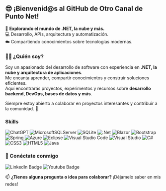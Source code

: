 ## 😎 ¡Bienvenid@s al GitHub de Otro Canal de Punto Net! 

🚀 **Explorando el mundo de .NET, la nube y más.**  
💻 Desarrollo, APIs, arquitectura y automatización.  
☁️ Compartiendo conocimientos sobre tecnologías modernas. 

### 👨‍💻 ¿Quién soy?  

Soy un apasionado del desarrollo de software con experiencia en **.NET, la nube y arquitectura de aplicaciones**.  
Me encanta aprender, compartir conocimientos y construir soluciones eficientes.  
Aquí encontrarás proyectos, experimentos y recursos sobre **desarrollo backend, DevOps, bases de datos y más**.  

Siempre estoy abierto a colaborar en proyectos interesantes y contribuir a la comunidad. 🚀

### Skills

![ChatGPT](https://img.shields.io/badge/chatGPT-74aa9c?style=for-the-badge&logo=openai&logoColor=white)
![MicrosoftSQLServer](https://img.shields.io/badge/Microsoft%20SQL%20Server-CC2927?style=for-the-badge&logo=microsoft%20sql%20server&logoColor=white)
![SQLite](https://img.shields.io/badge/sqlite-%2307405e.svg?style=for-the-badge&logo=sqlite&logoColor=white)
![.Net](https://img.shields.io/badge/.NET-5C2D91?style=for-the-badge&logo=.net&logoColor=white)
![Blazor](https://img.shields.io/badge/blazor-%235C2D91.svg?style=for-the-badge&logo=blazor&logoColor=white)
![Bootstrap](https://img.shields.io/badge/bootstrap-%238511FA.svg?style=for-the-badge&logo=bootstrap&logoColor=white)
![Spring](https://img.shields.io/badge/spring-%236DB33F.svg?style=for-the-badge&logo=spring&logoColor=white)
![Azure](https://img.shields.io/badge/azure-%230072C6.svg?style=for-the-badge&logo=microsoftazure&logoColor=white)
![Eclipse](https://img.shields.io/badge/Eclipse-FE7A16.svg?style=for-the-badge&logo=Eclipse&logoColor=white)
![Visual Studio Code](https://img.shields.io/badge/Visual%20Studio%20Code-0078d7.svg?style=for-the-badge&logo=visual-studio-code&logoColor=white)
![Visual Studio](https://img.shields.io/badge/Visual%20Studio-5C2D91.svg?style=for-the-badge&logo=visual-studio&logoColor=white)
![C#](https://img.shields.io/badge/c%23-%23239120.svg?style=for-the-badge&logo=csharp&logoColor=white)
![CSS3](https://img.shields.io/badge/css3-%231572B6.svg?style=for-the-badge&logo=css3&logoColor=white)
![HTML5](https://img.shields.io/badge/html5-%23E34F26.svg?style=for-the-badge&logo=html5&logoColor=white)
![Java](https://img.shields.io/badge/java-%23ED8B00.svg?style=for-the-badge&logo=openjdk&logoColor=white)



### 📡 Conéctate conmigo  
<div id="badges">
  <img src="https://img.shields.io/badge/LinkedIn-blue?style=for-the-badge&logo=linkedin&logoColor=white" alt="LinkedIn Badge"/>
  <img src="https://img.shields.io/badge/YouTube-red?style=for-the-badge&logo=youtube&logoColor=white" alt="Youtube Badge"/>
</div>

📫 **¿Tienes alguna pregunta o idea para colaborar?** ¡Déjamelo saber en mis redes!  
